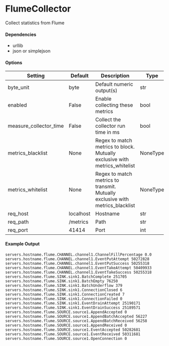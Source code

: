 <!--This file was generated from the python source
Please edit the source to make changes
-->
FlumeCollector
=====

Collect statistics from Flume

#### Dependencies

 * urllib
 * json or simplejson


#### Options

Setting | Default | Description | Type
--------|---------|-------------|-----
byte_unit | byte | Default numeric output(s) | str
enabled | False | Enable collecting these metrics | bool
measure_collector_time | False | Collect the collector run time in ms | bool
metrics_blacklist | None | Regex to match metrics to block. Mutually exclusive with metrics_whitelist | NoneType
metrics_whitelist | None | Regex to match metrics to transmit. Mutually exclusive with metrics_blacklist | NoneType
req_host | localhost | Hostname | str
req_path | /metrics | Path | str
req_port | 41414 | Port | int

#### Example Output

```
servers.hostname.flume.CHANNEL.channel1.ChannelFillPercentage 0.0
servers.hostname.flume.CHANNEL.channel1.EventPutAttempt 50272828
servers.hostname.flume.CHANNEL.channel1.EventPutSuccess 50255318
servers.hostname.flume.CHANNEL.channel1.EventTakeAttempt 50409933
servers.hostname.flume.CHANNEL.channel1.EventTakeSuccess 50255318
servers.hostname.flume.SINK.sink1.BatchComplete 251705
servers.hostname.flume.SINK.sink1.BatchEmpty 76250
servers.hostname.flume.SINK.sink1.BatchUnderflow 379
servers.hostname.flume.SINK.sink1.ConnectionClosed 6
servers.hostname.flume.SINK.sink1.ConnectionCreated 7
servers.hostname.flume.SINK.sink1.ConnectionFailed 0
servers.hostname.flume.SINK.sink1.EventDrainAttempt 25190171
servers.hostname.flume.SINK.sink1.EventDrainSuccess 25189571
servers.hostname.flume.SOURCE.source1.AppendAccepted 0
servers.hostname.flume.SOURCE.source1.AppendBatchAccepted 56227
servers.hostname.flume.SOURCE.source1.AppendBatchReceived 56258
servers.hostname.flume.SOURCE.source1.AppendReceived 0
servers.hostname.flume.SOURCE.source1.EventAccepted 50282681
servers.hostname.flume.SOURCE.source1.EventReceived 50311681
servers.hostname.flume.SOURCE.source1.OpenConnection 0
```

